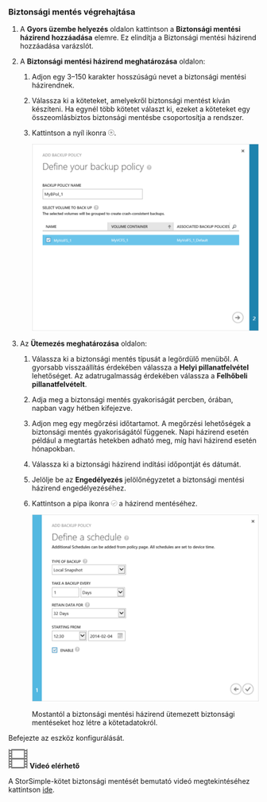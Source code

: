 <!--author=alkohli last changed: 9/17/15-->

### <a name="to-take-a-backup"></a>Biztonsági mentés végrehajtása
1. A **Gyors üzembe helyezés** oldalon kattintson a **Biztonsági mentési házirend hozzáadása** elemre. Ez elindítja a Biztonsági mentési házirend hozzáadása varázslót. 
2. A **Biztonsági mentési házirend meghatározása** oldalon:
   
   1. Adjon egy 3–150 karakter hosszúságú nevet a biztonsági mentési házirendnek.
   2. Válassza ki a köteteket, amelyekről biztonsági mentést kíván készíteni. Ha egynél több kötetet választ ki, ezeket a köteteket egy összeomlásbiztos biztonsági mentésbe csoportosítja a rendszer.
   3. Kattintson a nyíl ikonra ![nyíl ikon](./media/storsimple-take-backup/HCS_ArrowIcon-include.png). 
      
      ![Biztonsági mentési házirend hozzáadása](./media/storsimple-take-backup/HCS_AddBackupPolicyWizard1M-include.png)
3. Az **Ütemezés meghatározása** oldalon:
   
   1. Válassza ki a biztonsági mentés típusát a legördülő menüből. A gyorsabb visszaállítás érdekében válassza a **Helyi pillanatfelvétel** lehetőséget. Az adatrugalmasság érdekében válassza a **Felhőbeli pillanatfelvételt**.
   2. Adja meg a biztonsági mentés gyakoriságát percben, órában, napban vagy hétben kifejezve.
   3. Adjon meg egy megőrzési időtartamot. A megőrzési lehetőségek a biztonsági mentés gyakoriságától függenek. Napi házirend esetén például a megtartás hetekben adható meg, míg havi házirend esetén hónapokban.
   4. Válassza ki a biztonsági házirend indítási időpontját és dátumát.
   5. Jelölje be az **Engedélyezés** jelölőnégyzetet a biztonsági mentési házirend engedélyezéséhez. 
   6. Kattintson a pipa ikonra ![pipa ikon](./media/storsimple-take-backup/HCS_CheckIcon-include.png) a házirend mentéséhez.
      
      ![Biztonsági mentési házirend hozzáadása](./media/storsimple-take-backup/HCS_AddBackupPolicyWizard2M-include.png)
      
      Mostantól a biztonsági mentési házirend ütemezett biztonsági mentéseket hoz létre a kötetadatokról.

Befejezte az eszköz konfigurálását. 

![Videó elérhető](./media/storsimple-take-backup/Video_icon.png) **Videó elérhető**

A StorSimple-kötet biztonsági mentését bemutató videó megtekintéséhez kattintson [ide](https://azure.microsoft.com/documentation/videos/take-a-storsimple-backup/).



<!--HONumber=Nov16_HO2-->


